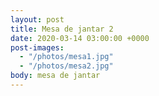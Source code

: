 ```yaml
---
layout: post
title: Mesa de jantar 2
date: 2020-03-14 03:00:00 +0000
post-images:
  - "/photos/mesa1.jpg"
  - "/photos/mesa2.jpg"
body: mesa de jantar
---
```

